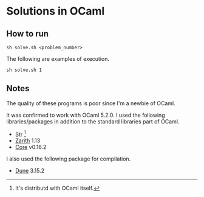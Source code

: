 # Solutions in OCaml

## How to run

```console
sh solve.sh <problem_number>
```

The following are examples of execution.

```console
sh solve.sh 1
```

## Notes

The quality of these programs is poor since I'm a newbie of OCaml.

It was confirmed to work with OCaml 5.2.0.
I used the following libraries/packages in addition to the standard libraries part of OCaml.

- Str [^1]
- [Zarith](https://opam.ocaml.org/packages/zarith/) 1.13
- [Core](https://opam.ocaml.org/packages/core/) v0.16.2

I also used the following package for compilation.

- [Dune](https://opam.ocaml.org/packages/dune/) 3.15.2

[^1]: It's distributd with OCaml itself.

